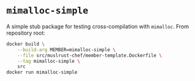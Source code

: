 # `mimalloc-simple`

A simple stub package for testing cross-compilation with `mimalloc`. From
repository root:

```sh
docker build \
    --build-arg MEMBER=mimalloc-simple \
    --file src/muslrust-chef/member-template.Dockerfile \
    --tag mimalloc-simple \
    src
docker run mimalloc-simple
```